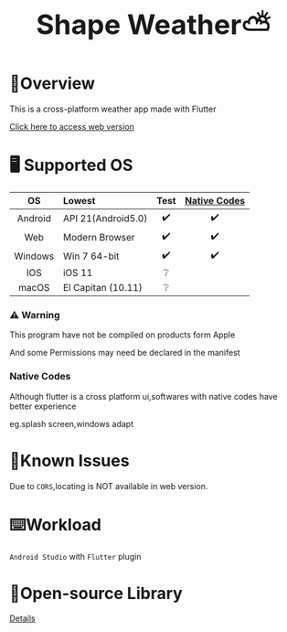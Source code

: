# <center ><font size=7> Shape Weather⛅️</font></center>

# 📖Overview

This is a cross-platform weather app made with Flutter

[Click here to access web version](https://57uu.github.io/Shape_Weather/)

# 🖥 Supported OS

|OS|Lowest|Test|[Native Codes](#native-codes)|
|:---:|:--|:---:|:---:|
|Android|API 21(Android5.0)|✔️|✔️|
|Web|Modern Browser|✔️|✔️|
|Windows|Win 7 64-bit| ✔️|✔️|
|IOS|iOS 11|❔|
|macOS|	El Capitan (10.11)|❔|

### ⚠️ Warning
This program have not be compiled on products form Apple

And some Permissions may need be declared in the manifest
### Native Codes
Although flutter is a cross platform ui,softwares with native codes have better experience

eg.splash screen,windows adapt

# 🤔Known Issues 
Due to `CORS`,locating is NOT available in web version.

# ⌨️Workload
`Android Studio` with `Flutter` plugin

# 📄Open-source Library
[Details](https://github.com/57UU/Shape_Weather/blob/master/pubspec.yaml)